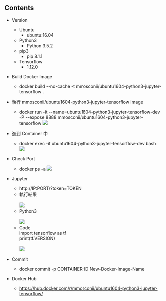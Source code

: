 ## Contents
* Version
  * Ubuntu
    * ubuntu:16.04
  * Python3
    * Python 3.5.2
  * pip3
    * pip 8.1.1
  * Tensorflow
    * 1.12.0
* Build Docker Image
  * docker build --no-cache -t mmosconii/ubuntu1604-python3-jupyter-tensorflow .
* 執行 mmosconii/ubuntu1604-python3-jupyter-tensorflow Image 
  * docker run -it --name=ubuntu1604-python3-jupyter-tensorflow-dev -P --expose 8888 mmosconii/ubuntu1604-python3-jupyter-tensorflow
  ![](https://oranwind.s3.amazonaws.com/2018/Dec/_____2018_12_07___1_44_19-1544161507892.png)
* 進到 Container 中
  * docker exec -it ubuntu1604-python3-jupyter-tensorflow-dev bash
  ![](https://oranwind.s3.amazonaws.com/2018/Dec/_____2018_12_07___1_45_40-1544161579225.png)
* Check Port
  * docker ps -a
  ![](https://oranwind.s3.amazonaws.com/2018/Dec/_____2018_12_07___1_47_33-1544161693639.png)
* Jupyter
  * http://IP:PORT/?token=TOKEN
  * 執行結果 <br/> <br/>
  ![](https://oranwind.s3.amazonaws.com/2018/Dec/_____2018_12_07___1_52_39-1544161974531.png)
  * Python3 <br/> <br/>
  ![](https://oranwind.s3.amazonaws.com/2018/Dec/_____2018_12_07___1_53_49-1544162044968.png)
  * Code <br/>
    import tensorflow as tf <br/>
    print(tf.VERSION) <br/> <br/>
  ![](https://oranwind.s3.amazonaws.com/2018/Dec/_____2018_12_07___11_41_17-1544154188593.png)

* Commit
  * docker commit -p CONTAINER-ID New-Docker-Image-Name
* Docker Hub
  * https://hub.docker.com/r/mmosconii/ubuntu1604-python3-jupyter-tensorflow/
